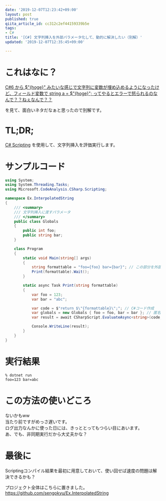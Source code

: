 ```yaml
---
date: '2019-12-07T12:23:42+09:00'
layout: post
published: true
qiita_article_id: cc312c2ef44159339b5e
tags:
- C#
title: '[C#] 文字列挿入を外部パラメータ化して、動的に解決したい（別解）'
updated: '2019-12-07T12:35:45+09:00'

---
```

# これはなに？  
  
[C#6 から $"{hoge}" みたいな感じで文字列に変数が埋め込めるようになったけど、フィールド変数で string a = $"{hoge}"; ってやるとエラーで怒られるのなんで？？ねぇなんで？？](https://qiita.com/divideby_zero/items/70fb77fca07fd9e4fac1)  
  
を見て、面白いネタだなぁと思ったので別解です。  
  
# TL;DR;  
  
[C# Scripting](https://www.nuget.org/packages/Microsoft.CodeAnalysis.CSharp.Scripting/3.5.0-beta1-final) を使用して、文字列挿入を評価実行します。  
  
# サンプルコード  
  
```c#
using System;
using System.Threading.Tasks;
using Microsoft.CodeAnalysis.CSharp.Scripting;

namespace Ex.InterpolatedString
{
    /// <summary>
    /// 文字列挿入に渡すパラメータ
    /// </summary>    
    public class Globals
    {
        public int foo;
        public string bar;
    }

    class Program
    {
        static void Main(string[] args)
        {
            string formattable = "foo={foo} bar={bar}"; // この部分を外部の設定ファイル等にする
            Print(formattable).Wait();
        }

        static async Task Print(string formattable)
        {
            var foo = 123;
            var bar = "abc";

            var code = $"return $\"{formattable}\";"; // C#コード作成
            var globals = new Globals { foo = foo, bar = bar }; // 匿名型にしたいけれど、アクセスできないのでこうしてます
            var result = await CSharpScript.EvaluateAsync<string>(code, globals: globals);

            Console.WriteLine(result);
        }
    }
}
```  
  
  
# 実行結果  
  
```shell-session
% dotnet run
foo=123 bar=abc
```  
  
# この方法の使いどころ  
  
ないかもww  
当たり前ですがめっさ遅いです。  
ログ出力なんかに使った日には、きっととってもつらい目にあいます。  
あ、でも、非同期実行だから大丈夫かな？  
  
  
# 最後に  
  
Scriptingコンパイル結果を最初に用意しておいて、使い回せば速度の問題は解決できるかも？  
  
プロジェクト全体はこちらに置きました。  
https://github.com/sengokyu/Ex.InterpolatedString  
